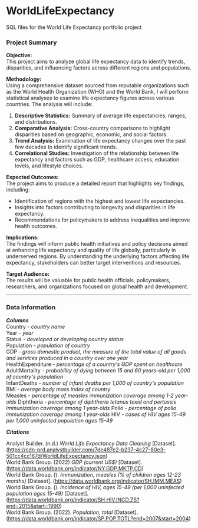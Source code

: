 # WorldLifeExpectancy
SQL files for the World Life Expectancy portfolio project 

### Project Summary

**Objective:**  
This project aims to analyze global life expectancy data to identify trends, disparities, and influencing factors across different regions and populations.

**Methodology:**  
Using a comprehensive dataset sourced from reputable organizations such as the World Health Organization (WHO) and the World Bank, I will perform statistical analyses to examine life expectancy figures across various countries. The analysis will include:

1. **Descriptive Statistics:** Summary of average life expectancies, ranges, and distributions.
2. **Comparative Analysis:** Cross-country comparisons to highlight disparities based on geographic, economic, and social factors.
3. **Trend Analysis:** Examination of life expectancy changes over the past few decades to identify significant trends.
4. **Correlational Studies:** Investigation of the relationship between life expectancy and factors such as GDP, healthcare access, education levels, and lifestyle choices.

**Expected Outcomes:**  
The project aims to produce a detailed report that highlights key findings, including:

- Identification of regions with the highest and lowest life expectancies.
- Insights into factors contributing to longevity and disparities in life expectancy.
- Recommendations for policymakers to address inequalities and improve health outcomes.

**Implications:**  
The findings will inform public health initiatives and policy decisions aimed at enhancing life expectancy and quality of life globally, particularly in underserved regions. By understanding the underlying factors affecting life expectancy, stakeholders can better target interventions and resources.

**Target Audience:**  
The results will be valuable for public health officials, policymakers, researchers, and organizations focused on global health and development.

-------------------------------------------------------------------------------

### Data Information

***Columns***  
Country - *country name*  
Year - *year*  
Status - *developed or developing country status*  
Population - *population of country*  
GDP - *gross domestic product, the measure of the total value of all goods and services produced in a country over one year*  
HealthExpenditure - *percentage of a country's GDP spent on healthcare*  
AdultMortality - *probability of dying between 15 and 60 years-old per 1,000 of country's population*  
InfantDeaths - *number of infant deaths per 1,000 of country's population*  
BMI - *average body mass index of country*  
Measles - *percentage of measles immunization coverage among 1-2 year-olds*
Diphtheria - *percentage of diphtheria tetanus toxid and pertussis immunization coverage among 1 year-olds*
Polio - *percentage of polio immunization coverage among 1 year-olds*
HIV - *cases of HIV ages 15-49 per 1,000 uninfected population ages 15-49*


***Citations***  

Analyst Builder. (n.d.) *World Life Expectancy Data Cleaning* [Dataset]. (https://cdn-prd.analystbuilder.com/7de487e2-b237-4c27-80e3-501cc4cc167d/WorldLifeExpectancy.json)  
World Bank Group. (2022) *GDP (current US$)* [Dataset]. (https://data.worldbank.org/indicator/NY.GDP.MKTP.CD)  
World Bank Group. (). *Immunization, measles (% of children ages 12-23 months)* [Dataset]. (https://data.worldbank.org/indicator/SH.IMM.MEAS)  
World Bank Group. (). *Incidence of HIV, ages 15-49 (per 1,000 uninfected population ages 15-49)* [Dataset]. (https://data.worldbank.org/indicator/SH.HIV.INCD.ZS?end=2015&start=1990)  
World Bank Group. (2022). *Population, total* [Dataset]. (https://data.worldbank.org/indicator/SP.POP.TOTL?end=2007&start=2004)  